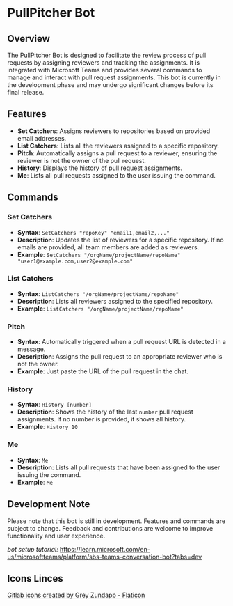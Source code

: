 # PullPitcher Bot

## Overview
The PullPitcher Bot is designed to facilitate the review process of pull requests by assigning reviewers and tracking the assignments. It is integrated with Microsoft Teams and provides several commands to manage and interact with pull request assignments. This bot is currently in the development phase and may undergo significant changes before its final release.

## Features
- **Set Catchers**: Assigns reviewers to repositories based on provided email addresses.
- **List Catchers**: Lists all the reviewers assigned to a specific repository.
- **Pitch**: Automatically assigns a pull request to a reviewer, ensuring the reviewer is not the owner of the pull request.
- **History**: Displays the history of pull request assignments.
- **Me**: Lists all pull requests assigned to the user issuing the command.

## Commands

### Set Catchers
- **Syntax**: `SetCatchers "repoKey" "email1,email2,..."`
- **Description**: Updates the list of reviewers for a specific repository. If no emails are provided, all team members are added as reviewers.
- **Example**: `SetCatchers "/orgName/projectName/repoName" "user1@example.com,user2@example.com"`

### List Catchers
- **Syntax**: `ListCatchers "/orgName/projectName/repoName"`
- **Description**: Lists all reviewers assigned to the specified repository.
- **Example**: `ListCatchers "/orgName/projectName/repoName"`

### Pitch
- **Syntax**: Automatically triggered when a pull request URL is detected in a message.
- **Description**: Assigns the pull request to an appropriate reviewer who is not the owner.
- **Example**: Just paste the URL of the pull request in the chat.

### History
- **Syntax**: `History [number]`
- **Description**: Shows the history of the last `number` pull request assignments. If no number is provided, it shows all history.
- **Example**: `History 10`

### Me
- **Syntax**: `Me`
- **Description**: Lists all pull requests that have been assigned to the user issuing the command.
- **Example**: `Me`

## Development Note
Please note that this bot is still in development. Features and commands are subject to change. Feedback and contributions are welcome to improve functionality and user experience.

*bot setup tutorial:* https://learn.microsoft.com/en-us/microsoftteams/platform/sbs-teams-conversation-bot?tabs=dev

## Icons Linces

[Gitlab icons created by Grey Zundapp - Flaticon](https://www.flaticon.com/free-icons/gitlab)
